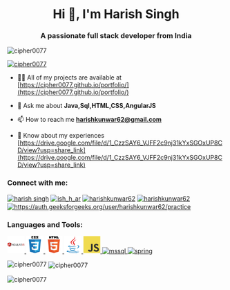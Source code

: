 <h1 align="center">Hi 👋, I'm Harish Singh</h1>
<h3 align="center">A passionate full stack developer from India</h3>

<p align="left"> <img src="https://komarev.com/ghpvc/?username=cipher0077&label=Profile%20views&color=0e75b6&style=flat" alt="cipher0077" /> </p>

<p align="left"> <a href="https://github.com/ryo-ma/github-profile-trophy"><img src="https://github-profile-trophy.vercel.app/?username=cipher0077" alt="cipher0077" /></a> </p>

- 👨‍💻 All of my projects are available at [https://cipher0077.github.io/portfolio/](https://cipher0077.github.io/portfolio/)

- 💬 Ask me about **Java,Sql,HTML,CSS,AngularJS**

- 📫 How to reach me **harishkunwar62@gmail.com**

- 📄 Know about my experiences [https://drive.google.com/file/d/1_CzzSAY6_VJFF2c9nj31kYxSGOxUP8CD/view?usp=share_link](https://drive.google.com/file/d/1_CzzSAY6_VJFF2c9nj31kYxSGOxUP8CD/view?usp=share_link)

<h3 align="left">Connect with me:</h3>
<p align="left">
<a href="https://linkedin.com/in/harish singh" target="blank"><img align="center" src="https://raw.githubusercontent.com/rahuldkjain/github-profile-readme-generator/master/src/images/icons/Social/linked-in-alt.svg" alt="harish singh" height="30" width="40" /></a>
<a href="https://instagram.com/ish_h_ar" target="blank"><img align="center" src="https://raw.githubusercontent.com/rahuldkjain/github-profile-readme-generator/master/src/images/icons/Social/instagram.svg" alt="ish_h_ar" height="30" width="40" /></a>
<a href="https://www.hackerrank.com/harishkunwar62" target="blank"><img align="center" src="https://raw.githubusercontent.com/rahuldkjain/github-profile-readme-generator/master/src/images/icons/Social/hackerrank.svg" alt="harishkunwar62" height="30" width="40" /></a>
<a href="https://www.leetcode.com/harishkunwar62" target="blank"><img align="center" src="https://raw.githubusercontent.com/rahuldkjain/github-profile-readme-generator/master/src/images/icons/Social/leet-code.svg" alt="harishkunwar62" height="30" width="40" /></a>
<a href="https://auth.geeksforgeeks.org/user/https://auth.geeksforgeeks.org/user/harishkunwar62/practice" target="blank"><img align="center" src="https://raw.githubusercontent.com/rahuldkjain/github-profile-readme-generator/master/src/images/icons/Social/geeks-for-geeks.svg" alt="https://auth.geeksforgeeks.org/user/harishkunwar62/practice" height="30" width="40" /></a>
</p>

<h3 align="left">Languages and Tools:</h3>
<p align="left"> <a href="https://angular.io" target="_blank" rel="noreferrer"> <img src="https://raw.githubusercontent.com/devicons/devicon/master/icons/angularjs/angularjs-original-wordmark.svg" alt="angularjs" width="40" height="40"/> </a> <a href="https://www.w3schools.com/css/" target="_blank" rel="noreferrer"> <img src="https://raw.githubusercontent.com/devicons/devicon/master/icons/css3/css3-original-wordmark.svg" alt="css3" width="40" height="40"/> </a> <a href="https://www.w3.org/html/" target="_blank" rel="noreferrer"> <img src="https://raw.githubusercontent.com/devicons/devicon/master/icons/html5/html5-original-wordmark.svg" alt="html5" width="40" height="40"/> </a> <a href="https://www.java.com" target="_blank" rel="noreferrer"> <img src="https://raw.githubusercontent.com/devicons/devicon/master/icons/java/java-original.svg" alt="java" width="40" height="40"/> </a> <a href="https://developer.mozilla.org/en-US/docs/Web/JavaScript" target="_blank" rel="noreferrer"> <img src="https://raw.githubusercontent.com/devicons/devicon/master/icons/javascript/javascript-original.svg" alt="javascript" width="40" height="40"/> </a> <a href="https://www.microsoft.com/en-us/sql-server" target="_blank" rel="noreferrer"> <img src="https://www.svgrepo.com/show/303229/microsoft-sql-server-logo.svg" alt="mssql" width="40" height="40"/> </a> <a href="https://spring.io/" target="_blank" rel="noreferrer"> <img src="https://www.vectorlogo.zone/logos/springio/springio-icon.svg" alt="spring" width="40" height="40"/> </a> </p>

<p><img align="left" src="https://github-readme-stats.vercel.app/api/top-langs?username=cipher0077&show_icons=true&locale=en&layout=compact" alt="cipher0077" /></p>

<p>&nbsp;<img align="center" src="https://github-readme-stats.vercel.app/api?username=cipher0077&show_icons=true&locale=en" alt="cipher0077" /></p>

<p><img align="center" src="https://github-readme-streak-stats.herokuapp.com/?user=cipher0077&" alt="cipher0077" /></p>
